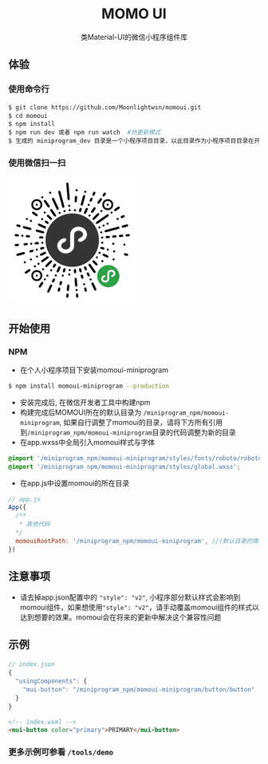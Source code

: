 
<h1 align="center">MOMO UI</h1>

<div align="center">
类Material-UI的微信小程序组件库
</div>

## 体验

### 使用命令行
```bash
$ git clone https://github.com/Moonlightwsn/momoui.git
$ cd momoui
$ npm install
$ npm run dev 或者 npm run watch  #热更新模式
$ 生成的 miniprogram_dev 目录是一个小程序项目目录，以此目录作为小程序项目目录在开发者工具中打开即可查看自定义组件被使用的效果
```

### 使用微信扫一扫
<img src="https://github.com/Moonlightwsn/momoui/blob/master/momoui.png?raw=true" height="256px" width="256px" alt="logo-miniprogram" />


## 开始使用

### NPM

- 在个人小程序项目下安装momoui-miniprogram

```bash
$ npm install momoui-miniprogram --production
```

- 安装完成后, 在微信开发者工具中构建npm
- 构建完成后MOMOUI所在的默认目录为 `/miniprogram_npm/momoui-miniprogram`, 如果自行调整了momoui的目录，请将下方所有引用到`/miniprogram_npm/momoui-miniprogram`目录的代码调整为新的目录
- 在app.wxss中全局引入momoui样式与字体

```css
@import '/miniprogram_npm/momoui-miniprogram/styles/fonts/roboto/roboto.wxss';
@import '/miniprogram_npm/momoui-miniprogram/styles/global.wxss';
```

- 在app.js中设置momoui的所在目录 
```javascript
// app.js
App({
  /**
   * 其他代码
  */
  momouiRootPath: '/miniprogram_npm/momoui-miniprogram', //(默认目录的情况下可省略)
})
```

## 注意事项

- 请去掉app.json配置中的 `"style": "v2"`,  小程序部分默认样式会影响到momoui组件，如果想使用`"style": "v2"`，请手动覆盖momoui组件的样式以达到想要的效果。momoui会在将来的更新中解决这个兼容性问题

## 示例

```js
// index.json
{
  "usingComponents": {
    "mui-button": "/miniprogram_npm/momoui-miniprogram/button/button"
  }
}
```

```html
<!-- index.wxml -->
<mui-button color="primary">PRIMARY</mui-button>
```

### 更多示例可参看 `/tools/demo`





